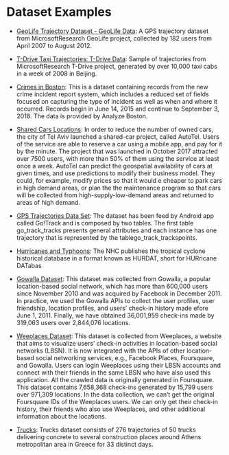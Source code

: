 # Dataset Examples

-   [GeoLife Trajectory Dataset - GeoLife Data](https://www.microsoft.com/en-us/research/publication/geolife-gps-trajectory-dataset-user-guide/):
 A GPS trajectory dataset from MicrosoftResearch GeoLife project,
 collected by 182 users from April 2007 to August 2012.

-   [T-Drive Taxi Trajectories: T-Drive Data](https://www.microsoft.com/en-us/research/publication/t-drive-trajectory-data-sample/):
 Sample of trajectories from MicrosoftResearch T-Drive project,
 generated by over 10,000 taxi cabs in a week of 2008 in Beijing.

-   [Crimes in Boston](https://www.kaggle.com/AnalyzeBoston/crimes-in-boston):
 This is a dataset containing records from the new crime incident report system,
 which includes a reduced set of fields focused on capturing the type of
 incident as well as when and where it occurred.  Records begin in June 14,
 2015 and continue to September 3, 2018. The data is provided by Analyze Boston.

-   [Shared Cars Locations](https://www.kaggle.com/doit-intl/autotel-shared-car-locations):
 In order to reduce the number of owned cars, the city of Tel Aviv launched a
 shared-car project, called AutoTel. Users of the service are able to reserve
 a car using a mobile app, and pay for it by the minute. The project that was
 launched in October 2017 attracted over 7500 users, with more than 50% of them
 using the service at least once a week. AutoTel can predict the geospatial
 availability of cars at given times, and use predictions to modify
 their business model. They could, for example, modify prices so that it would
 e cheaper to park cars in high demand areas, or plan the the maintenance
 program so that cars will be collected from high-supply-low-demand areas
 and returned to areas of high demand.

-   [GPS Trajectories Data Set](https://archive.ics.uci.edu/ml/datasets/GPS+Trajectories):
 The dataset has been feed by Android app called Go!Track and is composed by
 two tables. The first table go_track_tracks presents general attributes and
 each instance has one trajectory that is represented by
 the tablego_track_trackspoints.

-   [Hurricanes and Typhoons](https://www.kaggle.com/noaa/hurricane-database):
 The NHC publishes the tropical cyclone historical database in a format
 known as HURDAT, short for HURricane DATabas

-   [Gowalla Dataset](https://drive.google.com/file/d/0BzpKyxX1dqTYRTFVYTd1UG81ZXc/view):
 This dataset was collected from Gowalla, a popular location-based social
 network, which has more than 600,000 users since November 2010 and was
 acquired by Facebook  in December 2011. In practice, we used the
 Gowalla APIs to collect the user profiles, user friendship,
 location profiles, and users’ check-in history made  efore June 1, 2011.
 Finally, we have obtained 36,001,959 check-ins made
 by 319,063 users over 2,844,076 locations.

-   [Weeplaces Dataset](https://drive.google.com/file/d/0BzpKyxX1dqTYYzRmUXRZMWloblU/view):
 This dataset is collected from Weeplaces, a website that aims to visualize
 users’ check-in activities in location-based social networks (LBSN).
 It is now integrated with the APIs of other location-based social networking
 services, e.g., Facebook Places, Foursquare, and Gowalla. Users can login
 Weeplaces using their LBSN accounts and connect with their friends in the
 same LBSN who have also used this application. All the crawled data is
 originally generated in Foursquare. This dataset contains 7,658,368 check-ins
 generated by 15,799 users over 971,309 locations. In the data collection,
 we can’t get the original Foursquare IDs of the Weeplaces users.
 We can only get their check-in history, their friends who also use Weeplaces,
 and other additional information about the locations.

-   [Trucks](http://www.chorochronos.org/Default.aspx?tabid=71&iditem=31):
 Trucks dataset consists of 276 trajectories of 50 trucks
 delivering concrete to several construction places around
 Athens metropolitan area in Greece for 33 distinct days.
